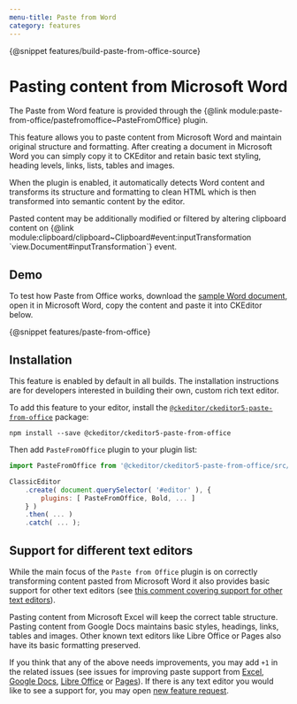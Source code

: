 ```yaml
---
menu-title: Paste from Word
category: features
---
```


{@snippet features/build-paste-from-office-source}

# Pasting content from Microsoft Word

The Paste from Word feature is provided through the {@link module:paste-from-office/pastefromoffice~PasteFromOffice} plugin.

This feature allows you to paste content from Microsoft Word and maintain original structure and formatting. After creating a document in Microsoft Word you can simply copy it to CKEditor and retain basic text styling, heading levels, links, lists, tables and images.

When the plugin is enabled, it automatically detects Word content and transforms its structure and formatting to clean HTML which is then transformed into semantic content by the editor.

<info-box info>
	Pasted content may be additionally modified or filtered by altering clipboard content on {@link module:clipboard/clipboard~Clipboard#event:inputTransformation `view.Document#inputTransformation`} event.
</info-box>

## Demo

To test how Paste from Office works, download the [sample Word document](../assets/CKEditor5.PFO.Sample.Recognition_of_Achievement.docx), open it in Microsoft Word, copy the content and paste it into CKEditor below.

{@snippet features/paste-from-office}

## Installation

<info-box info>
	This feature is enabled by default in all builds. The installation instructions are for developers interested in building their own, custom rich text editor.
</info-box>

To add this feature to your editor, install the [`@ckeditor/ckeditor5-paste-from-office`](https://www.npmjs.com/package/@ckeditor/ckeditor5-paste-from-office) package:

```text
npm install --save @ckeditor/ckeditor5-paste-from-office
```

Then add `PasteFromOffice` plugin to your plugin list:

```js
import PasteFromOffice from '@ckeditor/ckeditor5-paste-from-office/src/pastefromoffice';

ClassicEditor
	.create( document.querySelector( '#editor' ), {
		plugins: [ PasteFromOffice, Bold, ... ]
	} )
	.then( ... )
	.catch( ... );
```

## Support for different text editors

While the main focus of the `Paste from Office` plugin is on correctly transforming content pasted from Microsoft Word it also provides basic support for other text editors (see [this comment covering support for other text editors](https://github.com/ckeditor/ckeditor5/issues/1184#issuecomment-409828069)).

Pasting content from Microsoft Excel will keep the correct table structure. Pasting content from Google Docs maintains basic styles, headings, links, tables and images. Other known text editors like Libre Office or Pages also have its basic formatting preserved.

If you think that any of the above needs improvements, you may add `+1` in the related issues (see issues for improving paste support from [Excel](https://github.com/ckeditor/ckeditor5-paste-from-office/issues/23), [Google Docs](https://github.com/ckeditor/ckeditor5-paste-from-office/issues/20), [Libre Office](https://github.com/ckeditor/ckeditor5-paste-from-office/issues/35) or [Pages](https://github.com/ckeditor/ckeditor5-paste-from-office/issues/36)). If there is any text editor you would like to see a support for, you may open [new feature request](https://github.com/ckeditor/ckeditor5-paste-from-office/issues/new).
